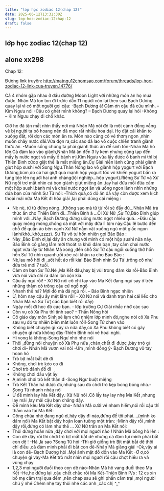 ```yaml
---
title: "lớp học zodiac 12(chap 12)"
date: 2025-06-12T13:31:30Z
slug: lop-hoc-zodiac-12chap-12
draft: false
---
```


## lớp học zodiac 12(chap 12)

## alone xx298

Chap 12:
 
Đường link truyện: http://matngu12chomsao.com/forum/threads/lop-hoc-zodiac-12-link-cua-truyen.14776/
 
Cả 4 nhóm gặp nhau ở đầu đường Moon Light với những món ăn họ mua được. Nhân Mã lon ton đi trước dẫn 11 người còn lại theo sau Bạch Dương quay lại vì có một người gọi cậu:
-Bạch Dương à! Cảm ơn cậu đã cứu mình. – Kim Ngưu nói
-Cậu có ghét mình không? – Bạch Dương quay lại hỏi
-Không – Kim Ngưu chạy đi chổ khác.
 
Giờ họ đã tận mắt nhìn thấy nơi mà Nhân Mã nói đó là một cánh đồng vắng vẻ bị người ta bỏ hoang nên đã mọc rất nhiều hoa dại. Họ đặt cái khăn to xuống đất, rồi dọn các món ăn ra. Món nào cũng có vẻ thơm ngon ,nhìn muốn chảy nước dãi.Vừa dọn ra,các sao đã lao vô cuộc chiến tranh giành thức ăn.
-Muốn sống chúng ta phải giành thức ăn để sinh tồn-Nhân Mã hô lớn.Cả đám lao vào giành,Nhân Mã ăn đến 3 ly kem nhưng cũng tạp đến mấy ly nước ngọt và mấy ổ bánh mì.Kim Ngưu vừa lấy được ổ bánh mì thì bị Thiên Bình cứop giật thế là mất miếng ăn.Cự Giải hiền lành cũng phải giành giựt hộp sushi với Song Ngư.Thần Nông lao vô giành hộp yogurt với Bạch Dương,bùm,do cả hai giựt quá mạnh hộp yogurt tốc vỏ khiến yogurt bắn ra tung tóe lên người hai anh chàng(tội nghiệp…hộp yogurt).Riêng Sư Tử và Xử Nữ ngồi trơ mắt nhìn cả bọn giành giựt miếng ăn ,tay hai đứa mỗi đứa cấm một hộp sushi,bánh mì và chai nước ngọt ăn và uống ngon lành nhìn những đứa bạn của mình.Sư Tử nói:
-Thích quá,có đồ ăn đã vậy còn được xem kịch thoải mái nữa
Ma Kết đi hòa giải ,lại phải dùng cái miệng :
- Nè nè, từ từ đừng nóng…Không sao mà từ từ rồi sẽ đầy đủ…Nhân Mã trả thức ăn cho Thiên Bình đi…Thiên Bình à …Ôi Xử Nữ ,Sư Tử,Bảo Bình giúp mình với…Này ,Bạch Dương đừng uống nước ngọt nhiều quá…-Đầu cậu quay mòng mòng,chóng cả mặt với mấy đứa lì lợm này.Cậu lê bước đến chỗ để quần áo bên cạnh Xử Nữ nằm vật xuống ngủ một giấc ngon lành(khò..khò,zzzz). Sư Tử vô tư hồn nhiên gọi Bảo Bảo :
- Này ,Bảo Bình ơi,lại đây ăn chung với mình có một hộp sushi nữa này.
Bảo Bình cố gắng lắm mới thoát ra khỏi đám bạn ,tay cầm chai nước ngọt vừa lấy từ Nhân Mã xong ,đến chỗ Sư Tử cậu ngồi xuống thở hổn hển.Sư Tử nhìn quanh,rồi xòe cái khăn ra cho Bảo Bảo :
- Nè,lau mồ hôi đi ,ướt hết áo rồi kìa!
Bảo Bình nhìn Sư Tử ,trông cô như đứa trẻ mới 7 tuổi.
- Cảm ơn bạn Sư Tử.Nè ,Ma Kết đâu,hay bị vùi trong đám kia rồi-Bảo Bình vừa nói vừa chỉ ra đám lộn xộn kia.
- Cậu ấy ngủ rồi! - Xử Nữ nói cô chỉ tay vào Ma Kết đang ngủ say ở trên những thảm cỏ trông cậu cứ ngồ ngộ
- Nhanh thế hả? Mới đó mà đã ngủ rồi. – Bảo Bình ngạc nhiên 
- Ừ, hôm nay cậu ấy mệt lắm rồi! – Xử Nữ nói và dành trọn hai cái liếc cho Nhân Mã và Sư Tử( các bạn biết rồi đấy)
- Ngày mốt đi học đó các bạn. – lớp trưởng Cự Giải nhắc nhở các sao
- Còn vụ cô Xà Phu thì tính sao? – Thần Nông hỏi
- Cô giáo dạy môn Sinh sẽ làm chủ nhiệm lớp mình đó,nghe nói cô Xà Phu sau vụ đó tự nhiên biến mất luôn rồi!-Song Tử chen vào
- Không biết chuyện gì xảy ra nữa đây,cô Xà Phu không biết có gây chuyện gì nữa không đây-Thiên Bình nói vẻ hoài nghi.
- Hi vọng là không-Song Ngư nhỏ nhẹ nói
- Thôi ,đừng nói chuyện cô Xà Phu nữa ,chán chết đi được ,bày trrò gì chơi đi- Nhân Mã vươn vai nói
-Ừm ,mình đồng ý- Bạch Dương vỗ tay hoan hô
- Trò bịt mắt bắt dê đi
- Không, chơi trò kéo co đi
- Chơi trò đánh đố đi
- Không chơi đấu vật ấy
- A,mình chơi trò kết thân đi-Song Ngư buột miệng
- Trò Kết Thân hả được đó,nhưng sau đó chơi trò kẹp bong bóng nha.-Song Tử nhanh nhảu nói
- Ừ để mình lay Ma Kết dậy.-Xử Nữ nói .Cô lấy tay lay nhẹ Ma Kết ,nhưng lay mãi ,lay mãi cậu bạn chẳng dậy.
- Để mình kêu Ma Kết dậy cho- Nhân Mã cười vẻ nham hiểm,nói rồi cậu thì thầm vào tai Ma Kết:
- Công chúa nhỏ đang ngủ ơi,hãy dậy đi nào,đừng để tôi phải….(mình ko dám nói)
Ma Kết bật dậy hoản loạn tuông một tràn:
-Mình dậy rồi ,mình dậy rồi,đừng có làm như thế …
Xử Nữ trấn an Ma Kết nói:
- Thôi đừng hoản nữa ,dậy chơi với mọi người nào !
Nhân Mã bỗng hô lên :
- Con dê dậy rồi thì chơi trò bịt mắt bắt dê nhưng cả đám tụi mình phải bắt con dê !
-Hả ,là sao ?Song Tử hỏi
-Thì giờ giống trò Bịt mắt bắt dê thôi chỉ điều ,cả đám mình phải đi bắt con dê-Nhân Mã giảng giải
-Ok,vậy ai là con dê- Bạch Dương hỏi .Mọi ánh mặt đổ dồn vào Ma Kết 
-Ơ ơ,có chuyện gì vậy-Ma Kết trố mắt nhìn mọi người rồi cậu chợt hiểu ra và vùng chạy
- 1,2,3 mọi người đuổi theo con dê nào-Nhân Mã hô vang đuổi theo Ma Kết
-He,he đứng lại ,cậu chết chắc rồi Ma Kết-Thiên Bình
P/s : 12 cs xin bố mẹ cắm trại qua đêm ,nên chap sau sẽ ghi phần cắm trại ,mọi người chú ý nhé
Chém nhẹ tay thôi nhé các anh ,các chị ^_^
